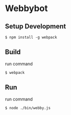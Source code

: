 # Webbybot


## Setup Development

```
$ npm install -g webpack
```

## Build

run command

```
$ webpack
```

## Run

run command

```
$ node ./bin/webby.js
```
